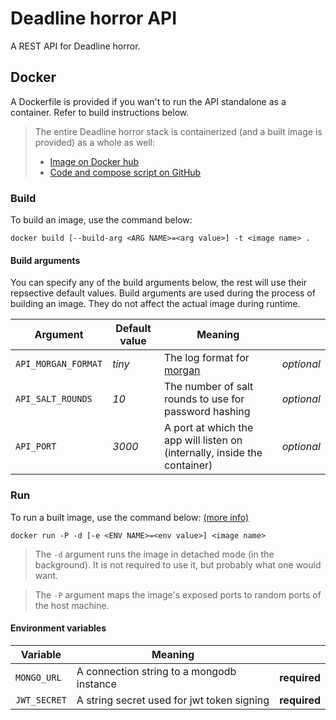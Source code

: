 # Deadline horror API
A REST API for Deadline horror.

## Docker
A Dockerfile is provided if you wan't to run the API standalone as a container. Refer to build instructions below.

> The entire Deadline horror stack is containerized (and a built image is provided) as a whole as well:
> - [Image on Docker hub](https://hub.docker.com/repository/docker/hendrychjan/deadlinehorror)
> - [Code and compose script on GitHub](https://github.com/hendrychjan/deadlinehorror-docker)

### Build
To build an image, use the command below:

```
docker build [--build-arg <ARG NAME>=<arg value>] -t <image name> .
```

#### Build arguments
You can specify any of the build arguments below, the rest will use their repsective default values. Build arguments are used during the process of building an image. They do not affect the actual image during runtime.

| Argument | Default value | Meaning |     |
| -------- | ------------- | ------- | --- |
| `API_MORGAN_FORMAT` | _tiny_ | The log format for [morgan](https://www.npmjs.com/package/morgan) | _optional_ |
| `API_SALT_ROUNDS` | _10_ | The number of salt rounds to use for password hashing | _optional_ |
| `API_PORT` | _3000_ | A port at which the app will listen on (internally, inside the container) | _optional_ |

### Run
To run a built image, use the command below: [(more info)](https://docs.docker.com/reference/cli/docker/container/run/)

```
docker run -P -d [-e <ENV NAME>=<env value>] <image name>
```

> The `-d` argument runs the image in detached mode (in the background). It is not required to use it, but probably what one would want.

> The `-P` argument maps the image's exposed ports to random ports of the host machine.

#### Environment variables
| Variable | Meaning |     |
| -------- | ------- | --- |
| `MONGO_URL` | A connection string to a mongodb instance | **required** |
| `JWT_SECRET` | A string secret used for jwt token signing | **required** |
